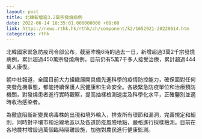```yaml
---
layout: post
title: 北韓新增逾3.2萬宗發燒病例
date: 2022-06-14 10:35:01.000000000 +08:00
link: https://news.rthk.hk/rthk/ch/component/k2/1652921-20220614.htm
categories: rthk
---
```


北韓國家緊急防疫司令部公布，截至昨晚6時的過去一日，新增超過3萬2千宗發燒病例，累計超過450萬宗發燒病例，目前仍有5萬7千多人接受治療，累計超過444萬人康復。

朝中社報道，全國目前大力組織展開具備先進科學的疫情防控能力，確保面對任何突發危機事態，都能持續保護人民健康和生命安全。各級緊急防疫單位和治療預防機關，對發燒患者進行實時觀察，提高抽樣檢測速度及科學化水平，正確鑒別並適時收治感染者。

為徹底阻斷新變異病毒株的出現和境外輸入，排查所有環節和漏洞，完善規定和細則，同時對平壤市和沿線地區以及各道防疫風險地點，嚴格進行採樣檢測。目前在各地農村增設過萬個臨時隔離設施，加強對農民進行健康監測。
